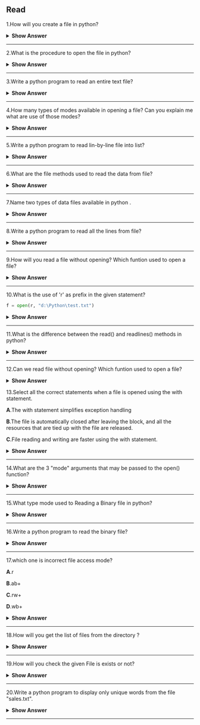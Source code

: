 ## Read

1.How will you create a file in python?

<details><summary><b>Show Answer</b></summary>

- In python we are using `open()` built-in function to make a file.
```python
open("myfile.txt","W+")
```
- If `myfile.txt` exists, it will open that file. If not there, it will create a file and open that created file.
	
**Note**: File will be created within the current directory (the directory wherever your Python code is running).

</details>

---

2.What is the procedure to open the file in python?

<details><summary><b>Show Answer</b></summary>

We can use the same code as what we have used for creating a file.
	
```python	
open("myfile.txt","r") as fObj6.
```
	
</details>

---

3.Write a python program to read an entire text file?

<details><summary><b>Show Answer</b></summary>

Consider you have a some **.txt file**, this code is used to read that text file.

```python
def file_read(fname):
    txt = open(fname)
    print(txt.read())
file_read('test.txt')
```

</details>

---

4.How many types of modes available in opening a file? Can you explain me what are use of those modes?

<details><summary><b>Show Answer</b></summary>

- There are four different methods(modes) for opening a file.
  
i)"r" - Read - Default value. Opens a file for reading, error if the file does not exist.

ii)"a" - Append - Opens a file for appending, creates the file if it does not exist.

iii)"w" - Write - Opens a file for writing, creates the file if it does not exist.

iv)"x" - Create - Creates the specified file, returns an error if the file exists.

</details>

---

5.Write a python program to read lin-by-line file into list?

<details><summary><b>Show Answer</b></summary>

```python
with open("myFile.txt") as fObj:
    liData = fObj.readlines()
    print(liData)
```

- Each line within the file are saved as one part in the list. that the size of the list are the same because the range of lines within the file.
- Reading a go in the list is very vital once you wish to manipulate the text in every line of the file. once reading file content within the list, you simply need to loop over every element within the list and perform your desired operation.

</details>

---

6.What are the file methods used to read the data from file?

<details><summary><b>Show Answer</b></summary>

- There are three methods in python to read data from file.

1.read(chars): In python read() method used to reads the specified number of characters from the current position.

2.readline(): This method reads the characters starting from the current reading position up to a newline character.

3.readlines(): This method reads all lines until the end of file and returns a list object.

</details>

---

7.Name two types of data files available in python .

<details><summary><b>Show Answer</b></summary>

- In python we have two types of data files available in python .

The two types of files are,

i)Text File-A document consists of human readable characters, which might be opened by any text editor. 

ii)Binary File-In binary files contains non-human readable characters and symbols, that require specific programs to access its contents.

</details>

---

8.Write a python program to read all the lines from file?

<details><summary><b>Show Answer</b></summary>

To read all the lines from the file we have so many methods.This is one of the method.

```python
L = ["Welcome\n", "to\n", "my\n","world\n"]
file1 = open('text.txt', 'w')
file1.writelines(L)
file1.close()
file1 = open('text.txt', 'r')
Lines = file1.readlines()
count = 0
for line in Lines:
	count += 1
	print("Line{}: {}".format(count, line.strip()))

```

**Output**:

Line1: Welcome

Line2: to

Line3: my

Line4: world

</details>

---

9.How will you read a file without opening? Which funtion used to open a file?

<details><summary><b>Show Answer</b></summary>

- No,we can't able to read file without opening.
- open() function used to open a file.

</details>

---

10.What is the use of 'r' as prefix in the given statement?  

```python   
f = open(r, "d:\Python\test.txt")
```

<details><summary><b>Show Answer</b></summary>

```python
f = open(r, "d:\Python\test.txt")
```

In the above program 'r' makes the string as raw string, it means there is no special character in string.

</details>

---

11.What is the difference between the read() and readlines() methods in python?

<details><summary><b>Show Answer</b></summary>

- The read() method returns the file's entire contents as a single string value.
- The readlines() method returns a list of strings, where each string is a line from the file contents.

</details>

---

12.Can we read file without opening? Which funtion used to open a file?

<details><summary><b>Show Answer</b></summary>

- No,we can't able to read file without opening.
- If you want to read a file, open the file first then, use open() function to open a file.
  
</details>

13.Select all the correct statements when a file is opened using the with statement.

**A**.The with statement simplifies exception handling

**B**.The file is automatically closed after leaving the block, and all the resources that are tied up with the file are released.

**C**.File reading and writing are faster using the with statement.

<details><summary><b>Show Answer</b></summary>

option A and B are the correct statements.

<details><summary><b>Explanation</b></summary>

- The with statement is simplifies exception handling by encapsulating common preparation and cleanup tasks.
- This additionally ensures that a file is automatically closed when leaving the block.
- As the file is closed automatically it ensures that each one the resources that are bound with the file are released.

</details>
</details>

---

14.What are the 3 "mode" arguments that may be passed to the open() function?

<details><summary><b>Show Answer</b></summary>

- 'r','w' and 'a' these are the three mode arguments that can be passed to the open() function.
- 
i) 'r'-it's used for read mode.

ii) 'w'-it's used for write mode.

iii) 'a'-this is used for an append mode.

</details>

---

15.What type mode used to Reading a Binary file in python?

<details><summary><b>Show Answer</b></summary>

In python we can use **rb** mode in the *open()* function to read a binary files.

</details>

---

16.Write a python program to read the binary file?

<details><summary><b>Show Answer</b></summary>

```python
f = open('C:\img.png', 'rb') # opening a binary file
content = f.read() # reading all lines
print(content)
f.close()
```

- Using 'rb' mode we can read the binary file in python.

</details>

---

17.which one is incorrect  file access mode?

**A**.r

**B**.ab+

**C**.rw+

**D**.wb+

<details><summary><b>Show Answer</b></summary>

Option c

<details><summary><b>Explanation</b></summary>

> r: This mode opens an existing file to read-only mode. The file pointer exists at the beginning.

> ab+:This mode used to opens a file to append and read both in binary format.

> wb+: This is used opens the file to write and read both in binary format.

</details>
</details>

---

18.How will you get the list of files from the directory ?

<details><summary><b>Show Answer</b></summary>

**os.listdir()** - This method is used to get all the files from the particular directory.

</details>

---

19.How will you check the given File is exists or not?

<details><summary><b>Show Answer</b></summary>

Use the **os.path.isfile('file_path')** function to see whether a file exists. Pass the file name or file path to the current perform as associate degree argument. This performs returns True if a file is gift on the given path. Otherwise, it returns False.

</details>

---

20.Write a python program to display only unique words from the file "sales.txt".

<details><summary><b>Show Answer</b></summary>

```python
f = open("sales.txt", "r")
d = f.read()
d = d.split()
str = " "
m = []
for i in d:
  if i not in str:
       str=str+i
       print(i, end=" ")
f.close()
```

</details>

----
